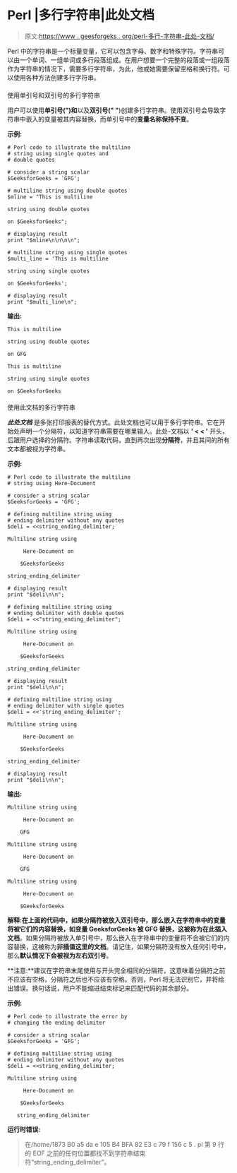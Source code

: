 # Perl |多行字符串|此处文档

> 原文:[https://www . geesforgeks . org/perl-多行-字符串-此处-文档/](https://www.geeksforgeeks.org/perl-multi-line-strings-here-document/)

Perl 中的字符串是一个标量变量，它可以包含字母、数字和特殊字符。字符串可以由一个单词、一组单词或多行段落组成。在用户想要一个完整的段落或一组段落作为字符串的情况下，需要多行字符串，为此，他或她需要保留空格和换行符。可以使用各种方法创建多行字符串。

#### 

使用单引号和双引号的多行字符串

用户可以使用**单引号(")和**以及**双引号(" "**)创建多行字符串。使用双引号会导致字符串中嵌入的变量被其内容替换，而单引号中的**变量名称保持不变**。

**示例:**

```
# Perl code to illustrate the multiline 
# string using single quotes and 
# double quotes

# consider a string scalar
$GeeksforGeeks = 'GFG';

# multiline string using double quotes
$mline = "This is multiline 

string using double quotes

on $GeeksforGeeks";

# displaying result    
print "$mline\n\n\n\n";

# multiline string using single quotes
$multi_line = 'This is multiline 

string using single quotes

on $GeeksforGeeks';

# displaying result    
print "$multi_line\n";
```

**输出:**

```
This is multiline 

string using double quotes

on GFG

This is multiline 

string using single quotes

on $GeeksforGeeks
```

#### 

使用此文档的多行字符串

***此处文档*** 是多张打印报表的替代方式。此处文档也可以用于多行字符串。它在开始处声明一个分隔符，以知道字符串需要在哪里输入。此处-文档以 **' < < '** 开头，后跟用户选择的分隔符。字符串读取代码，直到再次出现**分隔符**，并且其间的所有文本都被视为字符串。

**示例:**

```
# Perl code to illustrate the multiline 
# string using Here-Document

# consider a string scalar
$GeeksforGeeks = 'GFG';

# defining multiline string using 
# ending delimiter without any quotes
$deli = <<string_ending_delimiter;

Multiline string using 

     Here-Document on 

    $GeeksforGeeks

string_ending_delimiter

# displaying result 
print "$deli\n\n";

# defining multiline string using 
# ending delimiter with double quotes
$deli = <<"string_ending_delimiter";

Multiline string using 

     Here-Document on 

    $GeeksforGeeks

string_ending_delimiter

# displaying result 
print "$deli\n\n";

# defining multiline string using 
# ending delimiter with single quotes
$deli = <<'string_ending_delimiter';

Multiline string using 

     Here-Document on 

    $GeeksforGeeks

string_ending_delimiter

# displaying result 
print "$deli\n\n";
```

**输出:**

```
Multiline string using 

     Here-Document on 

    GFG

Multiline string using 

     Here-Document on 

    GFG

Multiline string using 

     Here-Document on 

    $GeeksforGeeks
```

**解释:**在上面的代码中，如果分隔符被放入双引号中，那么嵌入在字符串中的变量将被它们的内容替换，如变量 GeeksforGeeks 被 GFG 替换，这被称为**在此插入文档**。如果分隔符被放入单引号中，那么嵌入在字符串中的变量将不会被它们的内容替换，这被称为**非插值这里的文档**。请记住，如果分隔符没有放入任何引号中，那么**默认情况下会被视为左右双引号**。

**注意:**建议在字符串末尾使用与开头完全相同的分隔符，这意味着分隔符之前不应该有空格，分隔符之后也不应该有空格。否则，Perl 将无法识别它，并将给出错误。换句话说，用户不能缩进结束标记来匹配代码的其余部分。

**示例:**

```
# Perl code to illustrate the error by 
# changing the ending delimiter

# consider a string scalar
$GeeksforGeeks = 'GFG';

# defining multiline string using 
# ending delimiter without any quotes
$deli = <<string_ending_delimiter;

Multiline string using 

     Here-Document on 

    $GeeksforGeeks

   string_ending_delimiter
```

**运行时错误:**

> 在/home/1873 B0 a5 da e 105 B4 BFA 82 E3 c 79 f 156 c 5 . pl 第 9 行的 EOF 之前的任何位置都找不到字符串结束符“string_ending_delimiter”。